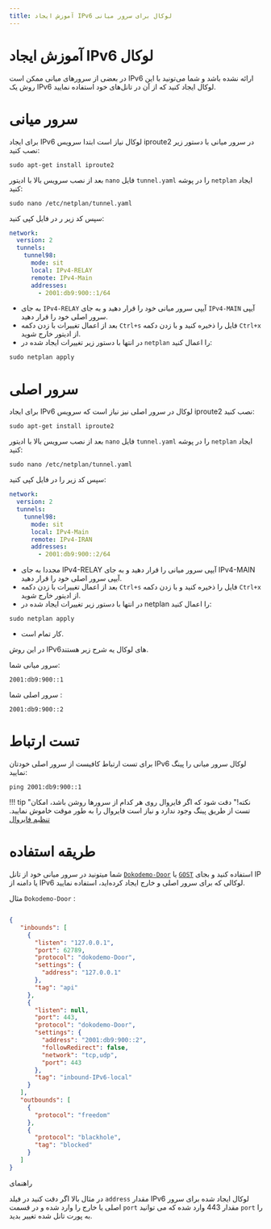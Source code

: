 ```yaml
---
title: آموزش ایجاد IPv6 لوکال برای سرور میانی
---
```


<div markdown="1">

# آموزش ایجاد IPv6 لوکال
در بعضی از سرورهای میانی ممکن است IPv6 ارائه نشده باشد و شما می‌تونید با این روش یک IPv6 لوکال ایجاد کنید که از آن در تانل‌‌های خود استفاده نمایید.


# سرور میانی

برای ایجاد IPv6 لوکال نیاز است ابتدا سرویس iproute2 در سرور میانی با دستور زیر نصب کنید:

```shell
sudo apt-get install iproute2
```

بعد از نصب سرویس بالا با ادیتور `nano` فایل `tunnel.yaml` را در پوشه `netplan` ایجاد کنید:

```shell
sudo nano /etc/netplan/tunnel.yaml
```

سپس کد زیر ر در فایل کپی کنید:

```yaml
network:
  version: 2
  tunnels:
    tunnel98:
      mode: sit
      local: IPv4-RELAY
      remote: IPv4-Main
      addresses:
        - 2001:db9:900::1/64
 ```

- به جای `IPv4-RELAY` آیپی سرور میانی خود را قرار دهید و به جای `IPv4-MAIN` آیپی سرور اصلی خود را قرار دهید.
- بعد از اعمال تغییرات با زدن دکمه `Ctrl+s` فایل را ذخیره کنید و با زدن دکمه `Ctrl+x` از ادیتور خارج شوید.
- در انتها با دستور زیر تغییرات ایجاد شده در `netplan` را اعمال کنید:

```
sudo netplan apply
```

# سرور اصلی

برای ایجاد IPv6 لوکال در سرور اصلی نیز نیاز است که سرویس iproute2 نصب کنید:

```shell
sudo apt-get install iproute2
```

بعد از نصب سرویس بالا با ادیتور `nano` فایل `tunnel.yaml` را در پوشه `netplan` ایجاد کنید:

```shell
sudo nano /etc/netplan/tunnel.yaml
```

سپس کد زیر را در فایل کپی کنید:

```yaml
network:
  version: 2
  tunnels:
    tunnel98:
      mode: sit
      local: IPv4-Main
      remote: IPv4-IRAN
      addresses:
        - 2001:db9:900::2/64
```

- مجددا به جای IPv4-RELAY آیپی سرور میانی را قرار دهید و به جای IPv4-MAIN آیپی سرور اصلی خود را قرار دهید.
- بعد از اعمال تغییرات با زدن دکمه `Ctrl+s‍` فایل را ذخیره کنید و با زدن دکمه `Ctrl+x` از ادیتور خارج شوید.
- در انتها با دستور زیر تغییرات ایجاد شده در netplan را اعمال کنید:

```
sudo netplan apply
```

- کار تمام است.
  
در این روش IPv6های لوکال یه شرح زیر هستند.

سرور میانی شما: 

```
2001:db9:900::1
```
سرور اصلی شما : 

```
2001:db9:900::2
```


# تست ارتباط

برای تست ارتباط کافیست از سرور اصلی خودتان IPv6 لوکال سرور میانی را پینگ نمایید:

```
ping 2001:db9:900::1
```

!!! tip "نکته!"
    دقت شود که اگر فایروال روی هر کدام از سرورها روشن باشد، امکان تست از طریق پینگ وجود ندارد و نیاز است فایروال را به طور موقت خاموش نمایید. [تنظیم فایروال](/fa/manager/basic-concepts-and-troubleshooting/How-to-setup-Firewall-on-Hiddify-panel/)

    
# طریقه استفاده

شما میتونید در سرور میانی خود از تانل [`Dokodemo-Door`](/fa/manager/domain-worker-cdn-and-tunneling/Tutorial-for-setting-up-Dokodemo-Door-tunnel-as-relay-server/) یا [`GOST`](/fa/manager/domain-worker-cdn-and-tunneling/Tutorial-for-setting-up-GOST-tunnel-as-relay-server/) استفاده کنید
و بجای IP یا دامنه از IPv6 لوکالی که برای سرور اصلی و خارج ایجاد کرده‌اید، استفاده نمایید.

مثال `Dokodemo-Door` :

```json

{
   "inbounds": [
     {
       "listen": "127.0.0.1",
       "port": 62789,
       "protocol": "dokodemo-Door",
       "settings": {
         "address": "127.0.0.1"
       },
       "tag": "api"
     },
     {
       "listen": null,
       "port": 443,
       "protocol": "dokodemo-Door",
       "settings": {
         "address": "2001:db9:900::2",
         "followRedirect": false,
         "network": "tcp,udp",
         "port": 443
       },
       "tag": "inbound-IPv6-local"
     }
   ],
   "outbounds": [
     {
       "protocol": "freedom"
     },
     {
       "protocol": "blackhole",
       "tag": "blocked"
     }
   ]
}
```

راهنمای 


در مثال بالا اگر دقت کنید در فیلد `address` مقدار IPv6 لوکال ایجاد شده برای سرور اصلی یا خارج را وارد شده و در قسمت `port` مقدار 443 وارد شده که می توانید `port` را به پورت تانل شده تغییر بدید.



</div>
